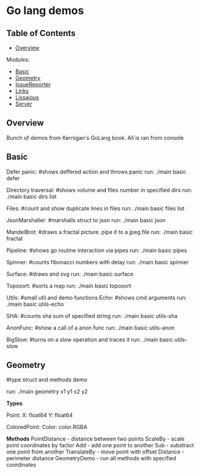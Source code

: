 Go lang demos
======================

Table of Contents
-----------------

- [Overview](#overview)

Modules:
- [Basic](#basic)
- [Geometry](#geometry)
- [IssueReporter](#issue_reporter)
- [Links](#links)
- [Lissajous](#lissajous)
- [Server](#server)


Overview
--------

Bunch of demos from Kernigan's GoLang book. All is ran from console

Basic
-----

Defer panic: 
    #shows deffered action and throws panic
    run: ./main basic defer

    
Directory traversal: 
    #shows volume and files number in specified dirs
    run: ./main basic dirs list<directories>
    
Files: 
    #count and show duplicate lines in files
    run: ./main basic files list<files>
    
JsonMarshaller: 
    #marshalls struct to json
    run: ./main basic json

MandelBrot: 
   #draws a fractal picture. pipe it to a jpeg.file 
   run: ./main basic fractal 

Pipeline: 
   #shows go routine interaction via pipes 
   run: ./main basic pipes 

Spinner:
   #counts fibonacci numbers with delay
   run: ./main basic spinner 

Surface:
   #draws and svg 
   run: ./main basic surface 

Toposort:
   #sorts a map
   run: ./main basic toposort
   
Utils:
   #small util and demo functions
   Echo:
       #shows cmd arguments
       run: ./main basic utils-echo
   
   SHA:
       #counts sha sum of specified string
       run: ./main basic utils-sha
   
   AnonFunc:
       #show a call of a anon func
       run: ./main basic utils-anon
   
   BigSlow:
       #turns on a slow operation and traces it
       run: ./main basic utils-slow

Geometry
-----
#type struct and methods demo

run: ./main geometry x1 y1 x2 y2   

**Types**

Point:
   X: float64
   Y: float64

ColoredPoint:
   Color: color.RGBA

**Methods**
PointDistance - distance between two points
ScaleBy - scale point coordinates by factor
Add - add one point to another
Sub - substract one point from another
TranslateBy - move point with offset
Distance - perimeter distance
GeometryDemo - run all methods with specified coordinates
        